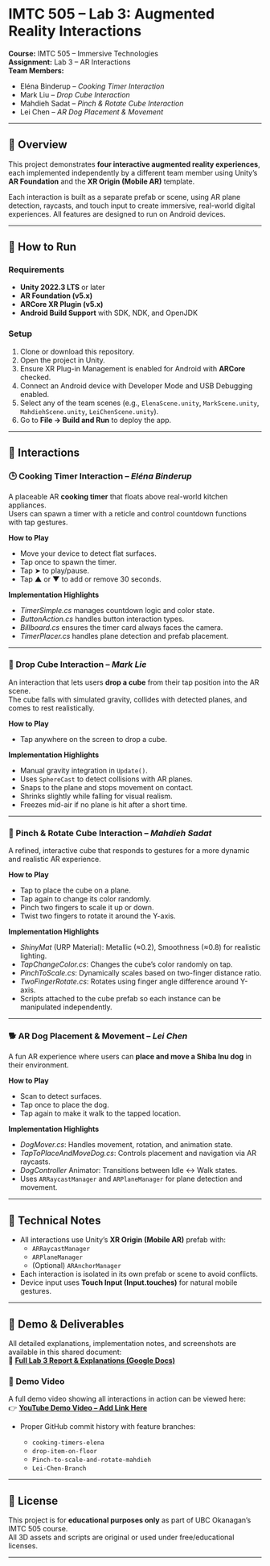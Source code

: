 # IMTC 505 – Lab 3: Augmented Reality Interactions

**Course:** IMTC 505 – Immersive Technologies  
**Assignment:** Lab 3 – AR Interactions  
**Team Members:**  
- Eléna Binderup – *Cooking Timer Interaction*  
- Mark Liu – *Drop Cube Interaction*  
- Mahdieh Sadat – *Pinch & Rotate Cube Interaction*  
- Lei Chen – *AR Dog Placement & Movement*

---

## 🎯 Overview

This project demonstrates **four interactive augmented reality experiences**, each implemented independently by a different team member using Unity’s **AR Foundation** and the **XR Origin (Mobile AR)** template.

Each interaction is built as a separate prefab or scene, using AR plane detection, raycasts, and touch input to create immersive, real-world digital experiences. All features are designed to run on Android devices.

---

## 🧭 How to Run

### Requirements
- **Unity 2022.3 LTS** or later  
- **AR Foundation (v5.x)**  
- **ARCore XR Plugin (v5.x)**  
- **Android Build Support** with SDK, NDK, and OpenJDK

### Setup
1. Clone or download this repository.  
2. Open the project in Unity.  
3. Ensure XR Plug-in Management is enabled for Android with **ARCore** checked.  
4. Connect an Android device with Developer Mode and USB Debugging enabled.  
5. Select any of the team scenes (e.g., `ElenaScene.unity`, `MarkScene.unity`, `MahdiehScene.unity`, `LeiChenScene.unity`).  
6. Go to **File → Build and Run** to deploy the app.

---

## 🧩 Interactions

### 🕒 Cooking Timer Interaction – *Eléna Binderup*
A placeable AR **cooking timer** that floats above real-world kitchen appliances.  
Users can spawn a timer with a reticle and control countdown functions with tap gestures.

**How to Play**
- Move your device to detect flat surfaces.  
- Tap once to spawn the timer.  
- Tap ➤ to play/pause.  
- Tap ▲ or ▼ to add or remove 30 seconds.

**Implementation Highlights**
- *TimerSimple.cs* manages countdown logic and color state.  
- *ButtonAction.cs* handles button interaction types.  
- *Billboard.cs* ensures the timer card always faces the camera.  
- *TimerPlacer.cs* handles plane detection and prefab placement.  

---

### 🧊 Drop Cube Interaction – *Mark Lie*
An interaction that lets users **drop a cube** from their tap position into the AR scene.  
The cube falls with simulated gravity, collides with detected planes, and comes to rest realistically.

**How to Play**
- Tap anywhere on the screen to drop a cube.

**Implementation Highlights**
- Manual gravity integration in `Update()`.  
- Uses `SphereCast` to detect collisions with AR planes.  
- Snaps to the plane and stops movement on contact.  
- Shrinks slightly while falling for visual realism.  
- Freezes mid-air if no plane is hit after a short time.

---

### 🎨 Pinch & Rotate Cube Interaction – *Mahdieh Sadat*
A refined, interactive cube that responds to gestures for a more dynamic and realistic AR experience.

**How to Play**
- Tap to place the cube on a plane.  
- Tap again to change its color randomly.  
- Pinch two fingers to scale it up or down.  
- Twist two fingers to rotate it around the Y-axis.

**Implementation Highlights**
- *ShinyMat* (URP Material): Metallic (≈0.2), Smoothness (≈0.8) for realistic lighting.  
- *TapChangeColor.cs*: Changes the cube’s color randomly on tap.  
- *PinchToScale.cs*: Dynamically scales based on two-finger distance ratio.  
- *TwoFingerRotate.cs*: Rotates using finger angle difference around Y-axis.  
- Scripts attached to the cube prefab so each instance can be manipulated independently.

---

### 🐕 AR Dog Placement & Movement – *Lei Chen*
A fun AR experience where users can **place and move a Shiba Inu dog** in their environment.

**How to Play**
- Scan to detect surfaces.  
- Tap once to place the dog.  
- Tap again to make it walk to the tapped location.

**Implementation Highlights**
- *DogMover.cs*: Handles movement, rotation, and animation state.  
- *TapToPlaceAndMoveDog.cs*: Controls placement and navigation via AR raycasts.  
- *DogController* Animator: Transitions between Idle ↔ Walk states.  
- Uses `ARRaycastManager` and `ARPlaneManager` for plane detection and movement.

---

## 🧠 Technical Notes

- All interactions use Unity’s **XR Origin (Mobile AR)** prefab with:
  - `ARRaycastManager`
  - `ARPlaneManager`
  - (Optional) `ARAnchorManager`
- Each interaction is isolated in its own prefab or scene to avoid conflicts.
- Device input uses **Touch Input (Input.touches)** for natural mobile gestures.

---

## 📱 Demo & Deliverables

All detailed explanations, implementation notes, and screenshots are available in this shared document:  
🔗 **[Full Lab 3 Report & Explanations (Google Docs)](https://docs.google.com/document/d/123NqOU2XMpAGBi69Dbk4kaUpwmZiIsYm6S2f3w9v4Xk/edit?usp=sharing)**

### 🎥 Demo Video
A full demo video showing all interactions in action can be viewed here:  
👉 **[YouTube Demo Video – Add Link Here]()** <!-- TODO: Replace with actual YouTube video URL once uploaded -->
 
- Proper GitHub commit history with feature branches:

  - `cooking-timers-elena`  
  - `drop-item-on-floor`  
  - `Pinch-to-scale-and-rotate-mahdieh`  
  - `Lei-Chen-Branch`

---

## 🧾 License

This project is for **educational purposes only** as part of UBC Okanagan’s IMTC 505 course.  
All 3D assets and scripts are original or used under free/educational licenses.

---




